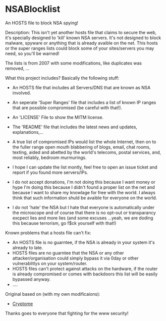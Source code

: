 # NSABlocklist
An HOSTS file to block NSA spying!


Description:
This isn't yet another hosts file that claims to secure the web, it's specially designed to 'kill' known NSA servers. It's not designed to block malware, spyware or anything that is already avaible on the net. This hosts or the super ranges lists could block some of your sites/servers you may need, so you'll be warned!

The lists is from 2007 with some modifications, like duplicates was removed, ...


What this project includes?
Basically the following stuff:
* An HOSTS file that includes all Servers/DNS that are known as NSA involved.
* An seperate 'Super Ranges' file that includes a list of known IP ranges that are possible compromised (be careful with that!).
* An 'LICENSE' File to show the MITM license.
* The 'README' file that includes the latest news and updates, explanations,...


* A true list of compromised IPs would list the whole Internet, then on to the fuller range open mouth blabbering of blogs, email, chat rooms, texting, aided and abetted by the world's telecoms, postal services, and, most reliably, bedroom  murmurings.
* I hope I can update the list montly, feel free to open an issue ticket and report if you found more servers/IPs.
* I do not accept donations, I'm not doing this because I want money or hype I'm doing this because I didn't found a proper list on the net and because I want to share my knowlage for free with the world. I always think that such information shuld be avaible for everyone on the world. 
* I do not 'hate' the NSA but I hate that everyone is automatically under the microscope and of course that there is no opt-out or transparancy excpect lies and more lies (and some excuses ...yeah, we are doding this because terrorism, go f$ck yourself with that!)



Known problems that a hosts file can't fix:
* An HOSTS file is no guarntee, if the NSA is already in your system it's already to late.
* HOSTS files are no guarntee that the NSA or any other attacker/organisation could simply bypass it via 0day or other vulnerablitlys on your system/router.
* HOSTS files can't protect against attacks on the hardware, if the router is already compromised or comes with backdoors this list will be easily bypassed anyway.
* ....



Original based on (with my own modificaions):
* [Cryptome](http://cryptome.info/0001/ip-tla.htm)


Thanks goes to everyone that fighting for the www security!